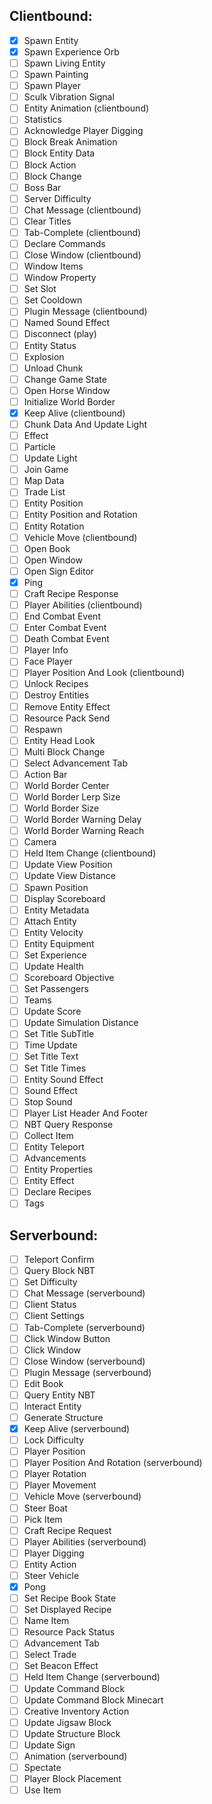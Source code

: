 ## Clientbound:
- [x] Spawn Entity
- [x] Spawn Experience Orb
- [ ] Spawn Living Entity
- [ ] Spawn Painting
- [ ] Spawn Player
- [ ] Sculk Vibration Signal
- [ ] Entity Animation (clientbound)
- [ ] Statistics
- [ ] Acknowledge Player Digging
- [ ] Block Break Animation
- [ ] Block Entity Data
- [ ] Block Action
- [ ] Block Change
- [ ] Boss Bar
- [ ] Server Difficulty
- [ ] Chat Message (clientbound)
- [ ] Clear Titles
- [ ] Tab-Complete (clientbound)
- [ ] Declare Commands
- [ ] Close Window (clientbound)
- [ ] Window Items
- [ ] Window Property
- [ ] Set Slot
- [ ] Set Cooldown
- [ ] Plugin Message (clientbound)
- [ ] Named Sound Effect
- [ ] Disconnect (play)
- [ ] Entity Status
- [ ] Explosion
- [ ] Unload Chunk
- [ ] Change Game State
- [ ] Open Horse Window
- [ ] Initialize World Border
- [x] Keep Alive (clientbound)
- [ ] Chunk Data And Update Light
- [ ] Effect
- [ ] Particle
- [ ] Update Light
- [ ] Join Game
- [ ] Map Data
- [ ] Trade List
- [ ] Entity Position
- [ ] Entity Position and Rotation
- [ ] Entity Rotation
- [ ] Vehicle Move (clientbound)
- [ ] Open Book
- [ ] Open Window
- [ ] Open Sign Editor
- [x] Ping
- [ ] Craft Recipe Response
- [ ] Player Abilities (clientbound)
- [ ] End Combat Event
- [ ] Enter Combat Event
- [ ] Death Combat Event
- [ ] Player Info
- [ ] Face Player
- [ ] Player Position And Look (clientbound)
- [ ] Unlock Recipes
- [ ] Destroy Entities
- [ ] Remove Entity Effect
- [ ] Resource Pack Send
- [ ] Respawn
- [ ] Entity Head Look
- [ ] Multi Block Change
- [ ] Select Advancement Tab
- [ ] Action Bar
- [ ] World Border Center
- [ ] World Border Lerp Size
- [ ] World Border Size
- [ ] World Border Warning Delay
- [ ] World Border Warning Reach
- [ ] Camera
- [ ] Held Item Change (clientbound)
- [ ] Update View Position
- [ ] Update View Distance
- [ ] Spawn Position
- [ ] Display Scoreboard
- [ ] Entity Metadata
- [ ] Attach Entity
- [ ] Entity Velocity
- [ ] Entity Equipment
- [ ] Set Experience
- [ ] Update Health
- [ ] Scoreboard Objective
- [ ] Set Passengers
- [ ] Teams
- [ ] Update Score
- [ ] Update Simulation Distance
- [ ] Set Title SubTitle
- [ ] Time Update
- [ ] Set Title Text
- [ ] Set Title Times
- [ ] Entity Sound Effect
- [ ] Sound Effect
- [ ] Stop Sound
- [ ] Player List Header And Footer
- [ ] NBT Query Response
- [ ] Collect Item
- [ ] Entity Teleport
- [ ] Advancements
- [ ] Entity Properties
- [ ] Entity Effect
- [ ] Declare Recipes
- [ ] Tags

## Serverbound:
- [ ] Teleport Confirm
- [ ] Query Block NBT
- [ ] Set Difficulty
- [ ] Chat Message (serverbound)
- [ ] Client Status
- [ ] Client Settings
- [ ] Tab-Complete (serverbound)
- [ ] Click Window Button
- [ ] Click Window
- [ ] Close Window (serverbound)
- [ ] Plugin Message (serverbound)
- [ ] Edit Book
- [ ] Query Entity NBT
- [ ] Interact Entity
- [ ] Generate Structure
- [x] Keep Alive (serverbound)
- [ ] Lock Difficulty
- [ ] Player Position
- [ ] Player Position And Rotation (serverbound)
- [ ] Player Rotation
- [ ] Player Movement
- [ ] Vehicle Move (serverbound)
- [ ] Steer Boat
- [ ] Pick Item
- [ ] Craft Recipe Request
- [ ] Player Abilities (serverbound)
- [ ] Player Digging
- [ ] Entity Action
- [ ] Steer Vehicle
- [x] Pong
- [ ] Set Recipe Book State
- [ ] Set Displayed Recipe
- [ ] Name Item
- [ ] Resource Pack Status
- [ ] Advancement Tab
- [ ] Select Trade
- [ ] Set Beacon Effect
- [ ] Held Item Change (serverbound)
- [ ] Update Command Block
- [ ] Update Command Block Minecart
- [ ] Creative Inventory Action
- [ ] Update Jigsaw Block
- [ ] Update Structure Block
- [ ] Update Sign
- [ ] Animation (serverbound)
- [ ] Spectate
- [ ] Player Block Placement
- [ ] Use Item